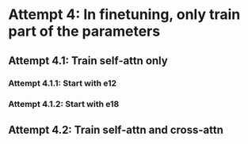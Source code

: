 
# Attempt 4: In finetuning, only train part of the parameters

## Attempt 4.1: Train self-attn only

### Attempt 4.1.1: Start with e12

### Attempt 4.1.2: Start with e18

## Attempt 4.2: Train self-attn and cross-attn

